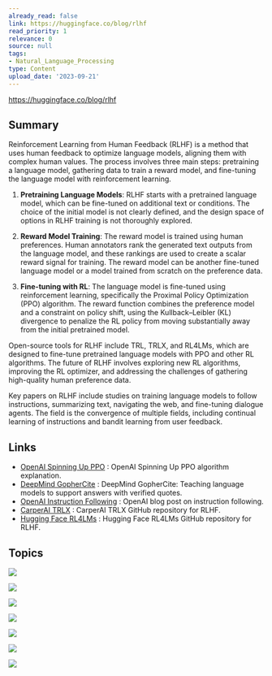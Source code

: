 ```yaml
---
already_read: false
link: https://huggingface.co/blog/rlhf
read_priority: 1
relevance: 0
source: null
tags:
- Natural_Language_Processing
type: Content
upload_date: '2023-09-21'
---
```


https://huggingface.co/blog/rlhf
## Summary

Reinforcement Learning from Human Feedback (RLHF) is a method that uses human feedback to optimize language models, aligning them with complex human values. The process involves three main steps: pretraining a language model, gathering data to train a reward model, and fine-tuning the language model with reinforcement learning.

1. **Pretraining Language Models**: RLHF starts with a pretrained language model, which can be fine-tuned on additional text or conditions. The choice of the initial model is not clearly defined, and the design space of options in RLHF training is not thoroughly explored.

2. **Reward Model Training**: The reward model is trained using human preferences. Human annotators rank the generated text outputs from the language model, and these rankings are used to create a scalar reward signal for training. The reward model can be another fine-tuned language model or a model trained from scratch on the preference data.

3. **Fine-tuning with RL**: The language model is fine-tuned using reinforcement learning, specifically the Proximal Policy Optimization (PPO) algorithm. The reward function combines the preference model and a constraint on policy shift, using the Kullback–Leibler (KL) divergence to penalize the RL policy from moving substantially away from the initial pretrained model.

Open-source tools for RLHF include TRL, TRLX, and RL4LMs, which are designed to fine-tune pretrained language models with PPO and other RL algorithms. The future of RLHF involves exploring new RL algorithms, improving the RL optimizer, and addressing the challenges of gathering high-quality human preference data.

Key papers on RLHF include studies on training language models to follow instructions, summarizing text, navigating the web, and fine-tuning dialogue agents. The field is the convergence of multiple fields, including continual learning of instructions and bandit learning from user feedback.
## Links

- [OpenAI Spinning Up PPO](https://spinningup.openai.com/en/latest/algorithms/ppo.html) : OpenAI Spinning Up PPO algorithm explanation.
- [DeepMind GopherCite](https://www.deepmind.com/publications/gophercite-teaching-language-models-to-support-answers-with-verified-quotes) : DeepMind GopherCite: Teaching language models to support answers with verified quotes.
- [OpenAI Instruction Following](https://openai.com/blog/instruction-following/) : OpenAI blog post on instruction following.
- [CarperAI TRLX](https://github.com/CarperAI/trlx) : CarperAI TRLX GitHub repository for RLHF.
- [Hugging Face RL4LMs](https://github.com/allenai/RL4LMs) : Hugging Face RL4LMs GitHub repository for RLHF.

## Topics

![](topics/Concept/Pre%20training)

![](topics/Concept/Reward%20Modeling)

![](topics/Concept/Fine%20tuning%20with%20Reinforcement%20Learning)

![](topics/Concept/Open%20source%20Tools%20for%20RLHF)

![](topics/Concept/Proximal%20Policy%20Optimization%20PPO)

![](topics/Concept/Kullback%20Leibler%20KL%20Divergence)

![](topics/Concept/Reinforcement%20Learning%20from%20Human%20Feedback%20RLHF)